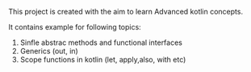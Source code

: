 This project is created with the aim to learn Advanced kotlin concepts. 

It contains example for following topics:

1. Sinfle abstrac methods and functional interfaces
2. Generics (out, in)
3. Scope functions in kotlin (let, apply,also, with etc)
